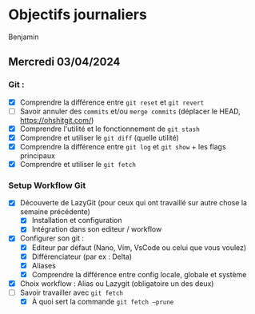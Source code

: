 # Objectifs journaliers

Benjamin

## Mercredi 03/04/2024

### Git :

- [X] Comprendre la différence entre `git reset` et `git revert`
- [ ] Savoir annuler des `commits` et/ou `merge commits` (déplacer le HEAD, https://ohshitgit.com/)
- [X] Comprendre l'utilité et le fonctionnement de `git stash`
- [X] Comprendre et utiliser le `git diff` (quelle utilité)
- [X] Comprendre la différence entre `git log` et `git show` + les flags principaux
- [X] Comprendre et utiliser le `git fetch`

### Setup Workflow Git

- [X] Découverte de LazyGit (pour ceux qui ont travaillé sur autre chose la semaine précédente)
  - [X] Installation et configuration
  - [X] Intégration dans son editeur / workflow
- [X] Configurer son git :
  - [X] Editeur par défaut (Nano, Vim, VsCode ou celui que vous voulez)
  - [X] Différenciateur (par ex : Delta)
  - [X] Aliases
  - [X] Comprendre la différence entre config locale, globale et système
- [X] Choix workflow : Alias ou Lazygit (obligatoire un des deux)
- [ ] Savoir travailler avec `git fetch`
  - [X] À quoi sert la commande `git fetch —prune`
